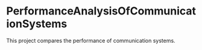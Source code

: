 # PerformanceAnalysisOfCommunicationSystems
This project compares the performance of communication systems. 
